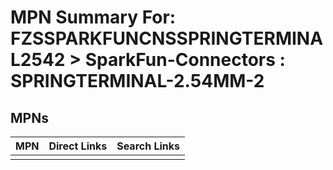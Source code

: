 



# MPN Summary For: FZSSPARKFUNCNSSPRINGTERMINAL2542 > SparkFun-Connectors : SPRINGTERMINAL-2.54MM-2

## MPNs
  

|MPN|Direct Links|Search Links|
| :--- | :--- | :--- |
||||
